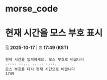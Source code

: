 # morse_code
# 현재 시간을 모스 부호 표시
<!-- MORSE_TIME_START -->
🗓️ **2025-10-17** | ⏰ **17:49 (KST)**

```
현재 시간을 입력하세요. 모스 부호로 바꿉니다
.---- --... ....- ----.
모스 부호를 다시 현재 시간으로 바꿉니다
1749
```
<!-- MORSE_TIME_END -->

